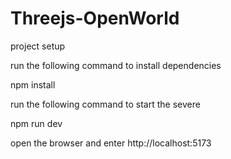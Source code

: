 # Threejs-OpenWorld

project setup

run the following command to install dependencies

npm install

run the following command to start the severe 

npm run dev

open the browser and enter http://localhost:5173

